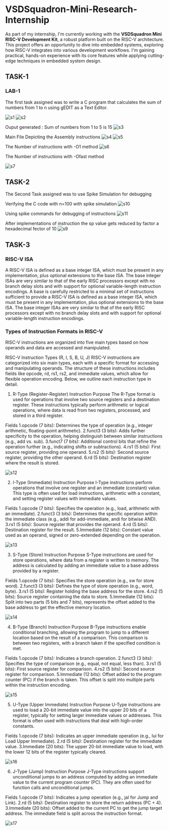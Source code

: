 # VSDSquadron-Mini-Research-Internship

As part of my internship, I'm currently working with the **VSDSquadron Mini RISC-V Development Kit**, a robust platform built on the RISC-V architecture. This project offers an opportunity to dive into embedded systems, exploring how RISC-V integrates into various development workflows. I'm gaining practical, hands-on experience with its core features while applying cutting-edge techniques in embedded system design.

## TASK-1

### LAB-1

The first task assigned was to write a C program that calculates the sum of numbers from 1 to n using gEDIT as a Text Editor.

![s1](https://github.com/Arnav-12/VSDSquadron-Mini-Research-Internship/blob/main/s1.png)
![s2](https://github.com/Arnav-12/VSDSquadron-Mini-Research-Internship/blob/main/s2.png)

Ouput generated : Sum of numbers from 1 to 5 is 15
![s3](https://github.com/Arnav-12/VSDSquadron-Mini-Research-Internship/blob/main/s3.png)

Main File Depicting the Assembly instructions
![s4](https://github.com/Arnav-12/VSDSquadron-Mini-Research-Internship/blob/main/s4.png)
![s5](https://github.com/Arnav-12/VSDSquadron-Mini-Research-Internship/blob/main/s5.png)

The Number of instructions with -O1 method
![s6](https://github.com/Arnav-12/VSDSquadron-Mini-Research-Internship/blob/main/s6.png)

The Number of instructions with -Ofast method

![s7](https://github.com/Arnav-12/VSDSquadron-Mini-Research-Internship/blob/main/s7.png)

## TASK-2

The Second Task assigned was to use Spike Simulation for debugging

Verifying the C code with n=100 with spike simulation
![s10](https://github.com/Arnav-12/VSDSquadron-Mini-Research-Internship/blob/main/s10.png)

Using spike commands for debugging of instructions
![s11](https://github.com/Arnav-12/VSDSquadron-Mini-Research-Internship/blob/main/s11.png)

After implementations of instruction the sp value gets reduced by factor a hexadecimal fector of 10
![s9](https://github.com/Arnav-12/VSDSquadron-Mini-Research-Internship/blob/main/s9.png)

## TASK-3

### RISC-V ISA
A RISC-V ISA is defined as a base integer ISA, which must be present in any implementation, plus
optional extensions to the base ISA. The base integer ISAs are very similar to that of the early RISC
processors except with no branch delay slots and with support for optional variable-length instruction
encodings. A base is carefully restricted to a minimal set of instructions sufficient to provide a RISC-V ISA is defined as a base integer ISA, which must be present in any implementation, plus
optional extensions to the base ISA. The base integer ISAs are very similar to that of the early RISC
processors except with no branch delay slots and with support for optional variable-length instruction
encodings.

### Types of Instruction Formats in RISC-V
RISC-V instructions are organized into five main types based on how operands and data are accessed and manipulated.

RISC-V Instruction Types (R, I, S, B, U, J)
RISC-V instructions are categorized into six main types, each with a specific format for accessing and manipulating operands. The structure of these instructions includes fields like opcode, rd, rs1, rs2, and immediate values, which allow for flexible operation encoding. Below, we outline each instruction type in detail.

1. R-Type (Register-Register) Instruction
Purpose
The R-Type format is used for operations that involve two source registers and a destination register. These instructions typically perform arithmetic or logical operations, where data is read from two registers, processed, and stored in a third register.

Fields
1.opcode (7 bits): Determines the type of operation (e.g., integer arithmetic, floating-point arithmetic).
2.funct3 (3 bits): Adds further specificity to the operation, helping distinguish between similar instructions (e.g., add vs. sub).
3.funct7 (7 bits): Additional control bits that refine the operation further (e.g., indicating shifts or subtractions).
4.rs1 (5 bits): First source register, providing one operand.
5.rs2 (5 bits): Second source register, providing the other operand.
6.rd (5 bits): Destination register where the result is stored.

![s12](https://github.com/Arnav-12/VSDSquadron-Mini-Research-Internship/blob/main/s12.png)

2. I-Type (Immediate) Instruction
Purpose
I-Type instructions perform operations that involve one register and an immediate (constant) value. This type is often used for load instructions, arithmetic with a constant, and setting register values with immediate values.

Fields
1.opcode (7 bits): Specifies the operation (e.g., load, arithmetic with an immediate).
2.funct3 (3 bits): Determines the specific operation within the immediate class (e.g., addi for add-immediate, andi for bitwise AND).
3.rs1 (5 bits): Source register that provides the operand.
4.rd (5 bits): Destination register for the result.
5.Immediate (12 bits): Constant value used as an operand, signed or zero-extended depending on the operation.

![s13](https://github.com/Arnav-12/VSDSquadron-Mini-Research-Internship/blob/main/s13.png)

3. S-Type (Store) Instruction
Purpose
S-Type instructions are used for store operations, where data from a register is written to memory. The address is calculated by adding an immediate value to a base address provided by a register.

Fields
1.opcode (7 bits): Specifies the store operation (e.g., sw for store word).
2.funct3 (3 bits): Defines the type of store operation (e.g., word, byte).
3.rs1 (5 bits): Register holding the base address for the store.
4.rs2 (5 bits): Source register containing the data to store.
5.Immediate (12 bits): Split into two parts (5 bits and 7 bits), represents the offset added to the base address to get the effective memory location.

![s14](https://github.com/Arnav-12/VSDSquadron-Mini-Research-Internship/blob/main/s14.png)

4. B-Type (Branch) Instruction
Purpose
B-Type instructions enable conditional branching, allowing the program to jump to a different location based on the result of a comparison. This comparison is between two registers, with a branch taken if the specified condition is met.

Fields
1.opcode (7 bits): Indicates a branch operation.
2.funct3 (3 bits): Specifies the type of comparison (e.g., equal, not equal, less than).
3.rs1 (5 bits): First source register for comparison.
4.rs2 (5 bits): Second source register for comparison.
5.Immediate (12 bits): Offset added to the program counter (PC) if the branch is taken. This offset is split into multiple parts within the instruction encoding.

![s15](https://github.com/Arnav-12/VSDSquadron-Mini-Research-Internship/blob/main/s15.png)

5. U-Type (Upper Immediate) Instruction
Purpose
U-Type instructions are used to load a 20-bit immediate value into the upper 20 bits of a register, typically for setting larger immediate values or addresses. This format is often used with instructions that deal with high-order constants.

Fields
1.opcode (7 bits): Indicates an upper immediate operation (e.g., lui for Load Upper Immediate).
2.rd (5 bits): Destination register for the immediate value.
3.Immediate (20 bits): The upper 20-bit immediate value to load, with the lower 12 bits of the register typically cleared.

![s16](https://github.com/Arnav-12/VSDSquadron-Mini-Research-Internship/blob/main/s16.png)

6. J-Type (Jump) Instruction
Purpose
J-Type instructions support unconditional jumps to an address computed by adding an immediate value to the current program counter (PC). They are often used for function calls and unconditional jumps.

Fields
1.opcode (7 bits): Indicates a jump operation (e.g., jal for Jump and Link).
2.rd (5 bits): Destination register to store the return address (PC + 4).
3.Immediate (20 bits): Offset added to the current PC to get the jump target address. The immediate field is split across the instruction format.

![s17](https://github.com/Arnav-12/VSDSquadron-Mini-Research-Internship/blob/main/s17.png)


